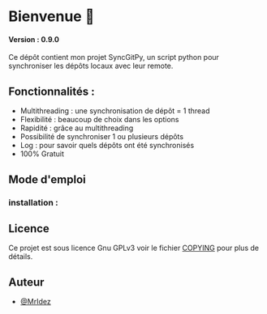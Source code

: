 <!--*******************************************************************************
 * Copyright (c) 2023 Guillaume Baron
 *
 * This file is part of syncGitPy.
 *
 * syncGitPy is free software: you can redistribute it and/or modify it under the terms of 
 * the GNU General Public License as published by the Free Software Foundation, 
 * either version 3 of the License, or (at your option) any later version.
 *
 * syncGitPy is distributed in the hope that it will be useful, but WITHOUT ANY 
 * WARRANTY; without even the implied warranty of MERCHANTABILITY or 
 * FITNESS FOR A PARTICULAR PURPOSE. See the GNU General Public License for 
 * more details.
 * You should have received a copy of the GNU General Public License along with syncGitPy. 
 * If not, see <https://www.gnu.org/licenses/>.
 *******************************************************************************-->

# Bienvenue :wave: 

#### Version : 0.9.0

Ce dépôt contient mon projet SyncGitPy, un script python pour synchroniser les dépôts locaux avec leur remote.

## Fonctionnalités : 
- Multithreading : une synchronisation de dépôt = 1 thread
- Flexibilité : beaucoup de choix dans les options
- Rapidité : grâce au multithreading
- Possibilité de synchroniser 1 ou plusieurs dépôts
- Log : pour savoir quels dépôts ont été synchronisés
- 100% Gratuit

## Mode d'emploi

### installation :


## Licence 

Ce projet est sous licence Gnu GPLv3 voir le fichier [COPYING](COPYING) pour plus de détails.

## Auteur

- [@MrIdez](https://www.github.com/MrIdez)
